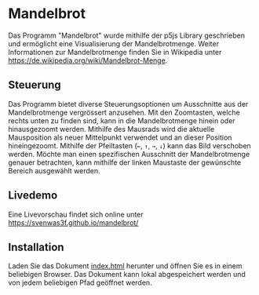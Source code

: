 # Mandelbrot
Das Programm "Mandelbrot" wurde mithilfe der p5js Library geschrieben und ermöglicht eine Visualisierung der Mandelbrotmenge. Weiter Informationen zur Mandelbrotmenge finden Sie in Wikipedia unter https://de.wikipedia.org/wiki/Mandelbrot-Menge.

## Steuerung
Das Programm bietet diverse Steuerungsoptionen um Ausschnitte aus der Mandelbrotmenge vergrössert anzusehen. Mit den Zoomtasten, welche rechts unten zu finden sind, kann in die Mandelbrotmenge hinein oder hinausgezoomt werden. Mithilfe des Mausrads wird die aktuelle Mausposition als neuer Mittelpunkt verwendet und an dieser Position hineingezoomt.  Mithilfe der Pfeiltasten (`←`, `↑`, `→`, `↓`) kann das Bild verschoben werden. Möchte man einen spezifischen Ausschnitt der Mandelbrotmenge genauer betrachten, kann mithilfe der linken Maustaste der gewünschte Bereich ausgewählt werden.

## Livedemo
Eine Livevorschau findet sich online unter https://svenwas3f.github.io/mandelbrot/

## Installation
Laden Sie das Dokument [index.html](https://github.com/Svenwas3f/mandelbrot/blob/master/index.html) herunter und öffnen Sie es in einem beliebigen Browser. Das Dokument kann lokal abgespeichert werden und von jedem beliebigen Pfad geöffnet werden.    
